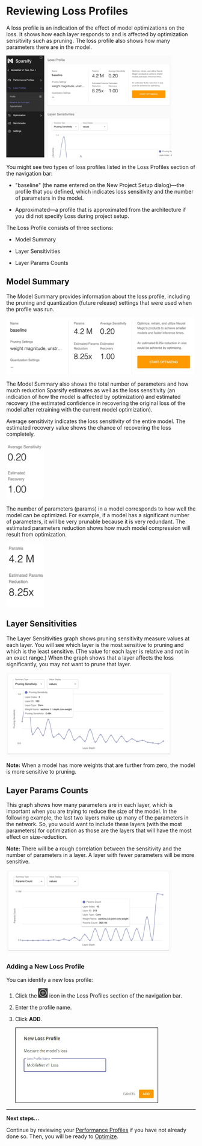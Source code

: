 # Reviewing Loss Profiles

A loss profile is an indication of the effect of model optimizations on the loss. It shows how each layer responds to and is affected by optimization sensitivity such as pruning. The loss profile also shows how many parameters there are in the model.

<img src="images/image_20.jpg" alt="(Loss profile)" width="440" height="270">

You might see two types of loss profiles listed in the Loss Profiles section of the navigation bar:

- "baseline" (the name entered on the New Project Setup dialog)—the profile that you defined, which indicates loss sensitivity and the number of parameters in the model.

- Approximated—a profile that is approximated from the architecture if you did not specify Loss during project setup.

The Loss Profile consists of three sections:

- Model Summary

- Layer Sensitivities

- Layer Params Counts

## Model Summary

The Model Summary provides information about the loss profile, including the pruning and quantization (future release) settings that were used when the profile was run.

<img src="images/image_21.jpg" alt="(Model summary)" width="500" height="150">

The Model Summary also shows the total number of parameters and how much reduction Sparsify estimates as well as the loss sensitivity (an indication of how the model is affected by optimization) and estimated recovery (the estimated confidence in recovering the original loss of the model after retraining with the current model optimization).

Average sensitivity indicates the loss sensitivity of the entire model. The estimated recovery value shows the chance of recovering the loss completely.

<img src="images/image_21a.jpg" alt="(Average sensitivity and estimated recovery)" width="100" height="150">

The number of parameters (params) in a model corresponds to how well the model can be optimized. For example, if a model has a significant number of parameters, it will be very prunable because it is very redundant. The estimated parameters reduction shows how much model compression will result from optimization.

<img src="images/image_21b.jpg" alt="(Params and estimated params reduction)" width="100" height="170">

## Layer Sensitivities

The Layer Sensitivities graph shows pruning sensitivity measure values at each layer. You will see which layer is the most sensitive to pruning and which is the least sensitive. (The value for each layer is relative and not in an exact range.) When the graph shows that a layer affects the loss significantly, you may not want to prune that layer.

<img src="images/image_22.jpg" alt="(Layer sensitivities graph)" width="440" height="220">

**Note:** When a model has more weights that are further from zero, the model is more sensitive to pruning.

## Layer Params Counts

This graph shows how many parameters are in each layer, which is important when you are trying to reduce the size of the model. In the following example, the last two layers make up many of the parameters in the network. So, you would want to include these layers (with the most parameters) for optimization as those are the layers that will have the most effect on size-reduction.

**Note:** There will be a rough correlation between the sensitivity and the number of parameters in a layer. A layer with fewer parameters will be more sensitive.

<img src="images/image_23.jpg" alt="(Layer params graph)" width="440" height="220">

### Adding a New Loss Profile

You can identify a new loss profile:

1. Click the <img src="images/image_24.jpg" alt="(+ icon)" width="25" height="25"> icon in the Loss Profiles section of the navigation bar.

2. Enter the profile name.

3. Click **ADD**.

    <img src="images/image_25.jpg" alt="(New Loss Profile form)" width="380" height="200">

---
**Next steps...**

Continue by reviewing your [Performance Profiles](04b-reviewing-performance-profiles.md) if you have not already done so.
Then, you will be ready to [Optimize](05-optimize.md).
